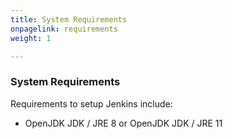 ```yaml
---
title: System Requirements
onpagelink: requirements
weight: 1

---
```


### System Requirements

Requirements to setup Jenkins include:

- OpenJDK JDK / JRE 8 or OpenJDK JDK / JRE 11
 